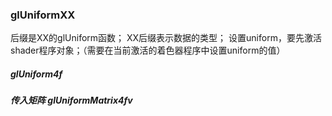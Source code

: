### glUniformXX
后缀是XX的glUniform函数；
XX后缀表示数据的类型；
设置uniform，要先激活shader程序对象；（需要在当前激活的着色器程序中设置uniform的值）

##### glUniform4f




##### 传入矩阵 glUniformMatrix4fv 
